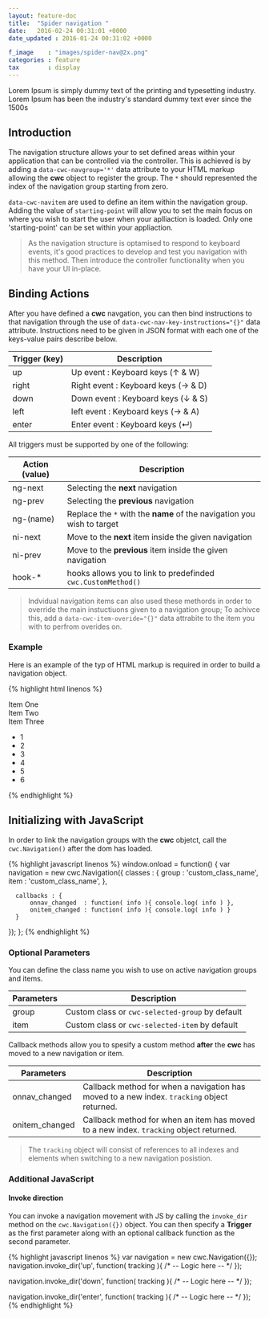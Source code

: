 ```yaml
---
layout: feature-doc
title:  "Spider navigation "
date:   2016-02-24 00:31:01 +0000
date_updated : 2016-01-24 00:31:02 +0000

f_image    : "images/spider-nav@2x.png"
categories : feature
tax        : display
---
```

Lorem Ipsum is simply dummy text of the printing and typesetting industry. Lorem Ipsum has been the industry's standard dummy text ever since the 1500s
<!--more-->

[//]: # (/*--------------------------)
[//]: # (Page Links)
[//]: # (--------------------------*/)

## Introduction
The navigation structure allows your to set defined areas within your application that can be controlled via the controller. This is achieved is by adding a `data-cwc-navgroup='*'` data attribute to your HTML markup allowing the **cwc** object to register the group. The `*` should represented the index of the navigation group starting from zero.

`data-cwc-navitem` are used to define an item within the navigation group. Adding the value of `starting-point` will allow you to set the main focus on where you wish to start the user when your aplliaction is loaded. Only one 'starting-point' can be set within your appliaction.

>As the navigation structure is optamised to respond to keyboard events, it's good practices to develop and test you navigation with this method.
>Then introduce the controller functionality when you have your UI in-place.

## Binding Actions
After you have defined a **cwc** navgation, you can then bind instructions to that navigation through the use of `data-cwc-nav-key-instructions="{}"` data attribute. Instructions need to be given in JSON format with each one of the keys-value pairs describe below.

| Trigger  (key)  | Description                                    |
| --------------- | ---------------------------------------------- |
| up              | Up event : Keyboard keys (↑ & W)               |
| right           | Right event : Keyboard keys (→ & D)            |
| down            | Down event : Keyboard keys (↓ & S)             |
| left            | left event : Keyboard keys (→ & A)             |
| enter           | Enter event : Keyboard keys (↵)                |

All triggers must be supported by one of the following:

| Action  (value)  | Description                                                             |
| ---------------- | ----------------------------------------------------------------------- |
| ng-next          | Selecting the **next** navigation                                       |
| ng-prev          | Selecting the **previous** navigation                                   |
| ng-(name)        | Replace the `*` with the **name** of the navigation you wish to target  |
| ni-next          | Move to the **next** item inside the given navigation                   |
| ni-prev          | Move to the **previous** item inside the given navigation               |
| hook-*           | hooks allows you to link to predefinded `cwc.CustomMethod()`            |

>Indvidual navigation items can also used these methords in order to override the main instuctiuons given to a navigation group; To achivce this, add a `data-cwc-item-overide="{}"` data attrabite to the item you with to perfrom overides on.

### Example
Here is an example of the typ of HTML markup is required in order to build a navigation object.

{% highlight html linenos %}
<div class="side-nav" data-cwc-navgroup="first-nav" data-cwc-nav-key-instructions='{ "up" : "ni-prev" , "down" : "ni-next", "right" : "ng-next" }' >
  <section data-cwc-navitem >Item One</section>
  <section data-cwc-navitem >Item Two</section>
  <section data-cwc-navitem >Item Three</section>
</div>

<div class="main-window" data-cwc-navgroup="1" data-cwc-onnaventrance="history-item" data-cwc-nav-key-instructions='{ "down" : "ng-2", "right" : "ni-next" , "left" : "ni-prev" }' >
  <ul>
    <li data-cwc-navitem="starting-point"
    data-cwc-item-overide='{ "left" : "ng-first-nav", "enter" : "cm-on-item-enter"  }' >1</li>
    <li data-cwc-navitem data-cwc-item-overide='{ "left" : "ng-first-nav", "enter" : "cm-on-item-enter"  }'  ><span>2</span></li>
    <li data-cwc-navitem ><span>3</span></li>
    <li data-cwc-navitem ><span>4</span></li>
    <li data-cwc-navitem ><span>5</span></li>
    <li data-cwc-navitem ><span>6</span></li>
  </ul>
</div>
{% endhighlight %}

## Initializing with JavaScript

In order to link the navigation groups with the **cwc** objetct, call the `cwc.Navigation()` after the dom has loaded.

{% highlight javascript linenos %}
window.onload = function() {
  var navigation = new cwc.Navigation({
      classes : {
          group : 'custom_class_name',
          item  : 'custom_class_name',
      },

      callbacks : {
          onnav_changed  : function( info ){ console.log( info ) },
          onitem_changed : function( info ){ console.log( info ) }
      }
  });
};
{% endhighlight %}

### Optional Parameters

You can define the class name you wish to use on active navigation groups and items.

| Parameters    | Description                                     |
| ------------- | ----------------------------------------------- |
| group         | Custom class or `cwc-selected-group` by default |
| item          | Custom class or `cwc-selected-item` by default |

Callback methods allow you to spesify a custom method **after** the **cwc** has moved to a new navigation or item.

| Parameters     | Description                                                                          |
| -------------  | ------------------------------------------------------------------------------------ |
| onnav_changed  | Callback method for when a navigation has moved to a new index. `tracking` object returned. |
| onitem_changed | Callback method for when an item has moved to a new index. `tracking` object returned.        |

>The `tracking` object will consist of references to all indexes and elements when switching to a new navigation posistion.

### Additional JavaScript

#### Invoke direction

You can invoke a navigation movement with JS by calling the `invoke_dir` method on the `cwc.Navigation({})` object.
You can then specify a **Trigger** as the first parameter along with an optional callback function as the second parameter.

{% highlight javascript linenos %}
var navigation = new cwc.Navigation({});
navigation.invoke_dir('up', function( tracking ){
    /* -- Logic here -- */
});

navigation.invoke_dir('down', function( tracking ){
    /* -- Logic here -- */
});

navigation.invoke_dir('enter', function( tracking ){
    /* -- Logic here -- */
});
{% endhighlight %}